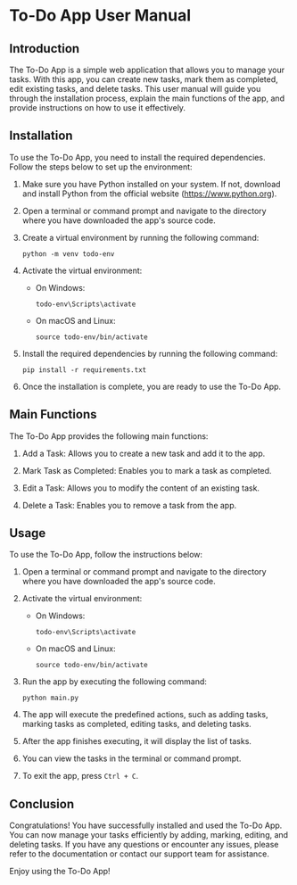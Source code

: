 # To-Do App User Manual

## Introduction

The To-Do App is a simple web application that allows you to manage your tasks. With this app, you can create new tasks, mark them as completed, edit existing tasks, and delete tasks. This user manual will guide you through the installation process, explain the main functions of the app, and provide instructions on how to use it effectively.

## Installation

To use the To-Do App, you need to install the required dependencies. Follow the steps below to set up the environment:

1. Make sure you have Python installed on your system. If not, download and install Python from the official website (https://www.python.org).

2. Open a terminal or command prompt and navigate to the directory where you have downloaded the app's source code.

3. Create a virtual environment by running the following command:

   ```
   python -m venv todo-env
   ```

4. Activate the virtual environment:

   - On Windows:

     ```
     todo-env\Scripts\activate
     ```

   - On macOS and Linux:

     ```
     source todo-env/bin/activate
     ```

5. Install the required dependencies by running the following command:

   ```
   pip install -r requirements.txt
   ```

6. Once the installation is complete, you are ready to use the To-Do App.

## Main Functions

The To-Do App provides the following main functions:

1. Add a Task: Allows you to create a new task and add it to the app.

2. Mark Task as Completed: Enables you to mark a task as completed.

3. Edit a Task: Allows you to modify the content of an existing task.

4. Delete a Task: Enables you to remove a task from the app.

## Usage

To use the To-Do App, follow the instructions below:

1. Open a terminal or command prompt and navigate to the directory where you have downloaded the app's source code.

2. Activate the virtual environment:

   - On Windows:

     ```
     todo-env\Scripts\activate
     ```

   - On macOS and Linux:

     ```
     source todo-env/bin/activate
     ```

3. Run the app by executing the following command:

   ```
   python main.py
   ```

4. The app will execute the predefined actions, such as adding tasks, marking tasks as completed, editing tasks, and deleting tasks.

5. After the app finishes executing, it will display the list of tasks.

6. You can view the tasks in the terminal or command prompt.

7. To exit the app, press `Ctrl + C`.

## Conclusion

Congratulations! You have successfully installed and used the To-Do App. You can now manage your tasks efficiently by adding, marking, editing, and deleting tasks. If you have any questions or encounter any issues, please refer to the documentation or contact our support team for assistance.

Enjoy using the To-Do App!